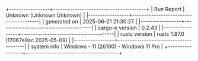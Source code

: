 +-----------------+---------------------------------------+
| Run Report      | Unknown (Unknown Unknown)             |
|-----------------+---------------------------------------|
| generated on    | 2025-06-21 21:30:27                   |
|-----------------+---------------------------------------|
| cargo-e version | 0.2.43                                |
|-----------------+---------------------------------------|
| rustc version   | rustc 1.87.0 (17067e9ac 2025-05-09)   |
|-----------------+---------------------------------------|
| system info     | Windows - 11 (26100) - Windows 11 Pro |
+-----------------+---------------------------------------+


